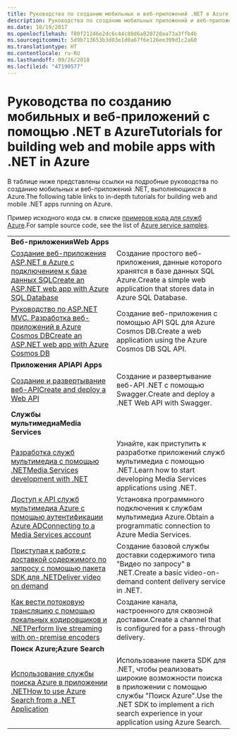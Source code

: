 ```yaml
---
title: Руководства по созданию мобильных и веб-приложений .NET в Azure
description: Руководства по созданию мобильных приложений и веб-приложений .NET и добавлению в них функций с помощью служб Azure.
ms.date: 10/19/2017
ms.openlocfilehash: f80f21246e2dc6c44c80d6a820720aa73a3ffb4b
ms.sourcegitcommit: 5d9b713653b3d03e1d0a67f6e126ee399d1c2a60
ms.translationtype: HT
ms.contentlocale: ru-RU
ms.lasthandoff: 09/26/2018
ms.locfileid: "47190577"
---
```

# <a name="tutorials-for-building-web-and-mobile-apps-with-net-in-azure"></a><span data-ttu-id="b5a7e-103">Руководства по созданию мобильных и веб-приложений с помощью .NET в Azure</span><span class="sxs-lookup"><span data-stu-id="b5a7e-103">Tutorials for building web and mobile apps with .NET in Azure</span></span>

<span data-ttu-id="b5a7e-104">В таблице ниже представлены ссылки на подробные руководства по созданию мобильных и веб-приложений .NET, выполняющихся в Azure.</span><span class="sxs-lookup"><span data-stu-id="b5a7e-104">The following table links to in-depth tutorials for building web and mobile .NET apps running on Azure.</span></span>

<span data-ttu-id="b5a7e-105">Пример исходного кода см. в списке [примеров кода для служб Azure](https://azure.microsoft.com/resources/samples/?platform=dotnet).</span><span class="sxs-lookup"><span data-stu-id="b5a7e-105">For sample source code, see the list of [Azure service samples](https://azure.microsoft.com/resources/samples/?platform=dotnet).</span></span>

| | |
|---|---|
| <span data-ttu-id="b5a7e-106">**Веб-приложения**</span><span class="sxs-lookup"><span data-stu-id="b5a7e-106">**Web Apps**</span></span>||
| <span data-ttu-id="b5a7e-107">[Создание веб-приложения ASP.NET в Azure с подключением к базе данных SQL][1]</span><span class="sxs-lookup"><span data-stu-id="b5a7e-107">[Create an ASP.NET web app with Azure SQL Database][1]</span></span> | <span data-ttu-id="b5a7e-108">Создание простого веб-приложения, данные которого хранятся в базе данных SQL Azure.</span><span class="sxs-lookup"><span data-stu-id="b5a7e-108">Create a simple web application that stores data in Azure SQL Database.</span></span> | 
| <span data-ttu-id="b5a7e-109">[Руководство по ASP.NET MVC. Разработка веб-приложений в Azure Cosmos DB][2]</span><span class="sxs-lookup"><span data-stu-id="b5a7e-109">[Create an ASP.NET web app with Azure Cosmos DB][2]</span></span> | <span data-ttu-id="b5a7e-110">Создание веб-приложения с помощью API SQL для Azure Cosmos DB.</span><span class="sxs-lookup"><span data-stu-id="b5a7e-110">Create a web application using the Azure Cosmos DB SQL API.</span></span> | 
| <span data-ttu-id="b5a7e-111">**Приложения API**</span><span class="sxs-lookup"><span data-stu-id="b5a7e-111">**API Apps**</span></span>||
| <span data-ttu-id="b5a7e-112">[Создание и развертывание веб-API][3]</span><span class="sxs-lookup"><span data-stu-id="b5a7e-112">[Create and deploy a Web API][3]</span></span> | <span data-ttu-id="b5a7e-113">Создание и развертывание веб-API .NET с помощью Swagger.</span><span class="sxs-lookup"><span data-stu-id="b5a7e-113">Create and deploy a .NET Web API with Swagger.</span></span> | 
| <span data-ttu-id="b5a7e-114">**Службы мультимедиа**</span><span class="sxs-lookup"><span data-stu-id="b5a7e-114">**Media Services**</span></span> | |
| <span data-ttu-id="b5a7e-115">[Разработка служб мультимедиа с помощью .NET][6]</span><span class="sxs-lookup"><span data-stu-id="b5a7e-115">[Media Services development with .NET][6]</span></span> | <span data-ttu-id="b5a7e-116">Узнайте, как приступить к разработке приложений служб мультимедиа с помощью .NET.</span><span class="sxs-lookup"><span data-stu-id="b5a7e-116">Learn how to start developing Media Services applications using .NET.</span></span> |
| <span data-ttu-id="b5a7e-117">[Доступ к API служб мультимедиа Azure с помощью аутентификации Azure AD][7]</span><span class="sxs-lookup"><span data-stu-id="b5a7e-117">[Connecting to a Media Services account][7]</span></span> | <span data-ttu-id="b5a7e-118">Установка программного подключения к службам мультимедиа Azure.</span><span class="sxs-lookup"><span data-stu-id="b5a7e-118">Obtain a programmatic connection to  Azure Media Services.</span></span> |
| <span data-ttu-id="b5a7e-119">[Приступая к работе с доставкой содержимого по запросу с помощью пакета SDK для .NET][4]</span><span class="sxs-lookup"><span data-stu-id="b5a7e-119">[Deliver video on demand][4]</span></span> | <span data-ttu-id="b5a7e-120">Создание базовой службы доставки содержимого типа "Видео по запросу" в .NET.</span><span class="sxs-lookup"><span data-stu-id="b5a7e-120">Create a basic video-on-demand content delivery service in .NET.</span></span> | 
| <span data-ttu-id="b5a7e-121">[Как вести потоковую трансляцию с помощью локальных кодировщиков и .NET][8]</span><span class="sxs-lookup"><span data-stu-id="b5a7e-121">[Perform live streaming with on-premise encoders ][8]</span></span> | <span data-ttu-id="b5a7e-122">Создание канала, настроенного для сквозной доставки.</span><span class="sxs-lookup"><span data-stu-id="b5a7e-122">Create a channel that is configured for a pass-through delivery.</span></span> |
| <span data-ttu-id="b5a7e-123">**Поиск Azure;**</span><span class="sxs-lookup"><span data-stu-id="b5a7e-123">**Azure Search**</span></span>||
| <span data-ttu-id="b5a7e-124">[Использование службы поиска Azure в приложении .NET][5]</span><span class="sxs-lookup"><span data-stu-id="b5a7e-124">[How to use Azure Search from a .NET Application][5]</span></span> | <span data-ttu-id="b5a7e-125">Использование пакета SDK для .NET, чтобы реализовать широкие возможности поиска в приложении с помощью службы "Поиск Azure".</span><span class="sxs-lookup"><span data-stu-id="b5a7e-125">Use the .NET SDK to implement a rich search experience in your application using Azure Search.</span></span> | 



[1]: /azure/app-service-web/app-service-web-tutorial-dotnet-sqldatabase
[2]: /azure/cosmos-db/sql-api-dotnet-application
[3]: /azure/app-service-api/app-service-api-dotnet-get-started
[4]: /azure/media-services/media-services-dotnet-get-started
[5]: /azure/search/search-howto-dotnet-sdk
[6]: /azure/media-services/media-services-dotnet-how-to-use
[7]: /azure/media-services/media-services-dotnet-connect-programmatically
[8]: /azure/media-services/media-services-dotnet-live-encode-with-onpremises-encoders
